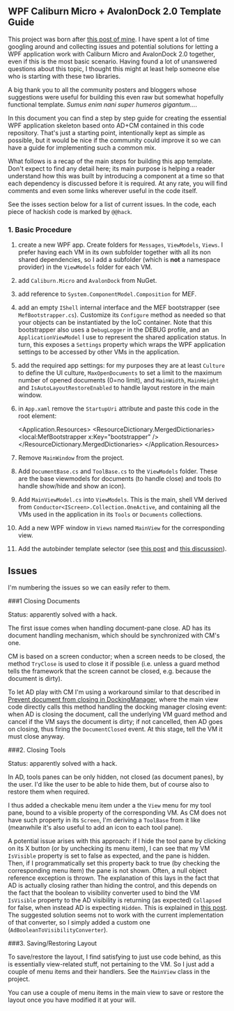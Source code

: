 ## WPF Caliburn Micro + AvalonDock 2.0 Template Guide

This project was born after [this post of mine](http://stackoverflow.com/questions/28194046/correctly-handling-document-close-and-tool-hide-in-a-wpf-app-with-avalondockcal). I have spent a lot of time googling around and collecting issues and potential solutions for letting a WPF application work with Caliburn Micro and AvalonDock 2.0 together, even if this is the most basic scenario. Having found a lot of unanswered questions about this topic, I thought this might at least help someone else who is starting with these two libraries.

A big thank you to all the community posters and bloggers whose suggestions were useful for building this even raw but somewhat hopefully functional template. *Sumus enim nani super humeros gigantum...*.

In this document you can find a step by step guide for creating the essential WPF application skeleton based onto AD+CM contained in this code repository. That's just a starting point, intentionally kept as simple as possible, but it would be nice if the community could improve it so we can have a guide for implementing such a common mix.

What follows is a recap of the main steps for building this app template. Don't expect to find any detail here; its main purpose is helping a reader understand how this was built by introducing a component at a time so that each dependency is discussed before it is required. At any rate, you will find comments and even some links wherever useful in the code itself.

See the isses section below for a list of current issues. In the code, each piece of hackish code is marked by `@@hack`.

### 1. Basic Procedure

1. create a new WPF app. Create folders for `Messages`, `ViewModels`, `Views`. I prefer having each VM in its own subfolder together with all its non shared dependencies, so I add a subfolder (which is **not** a namespace provider) in the `ViewModels` folder for each VM.

2. add `Caliburn.Micro` and `AvalonDock` from NuGet.

3. add reference to `System.ComponentModel.Composition` for MEF.

4. add an empty `IShell` internal interface and the MEF bootstrapper (see `MefBootstrapper.cs`). Customize its `Configure` method as needed so that your objects can be instantiated by the IoC container. Note that this bootstrapper also uses a `DebugLogger` in the DEBUG profile, and an `ApplicationViewModel` I use to represent the shared application status. In turn, this exposes a `Settings` property which wraps the WPF application settings to be accessed by other VMs in the application.

5. add the required app settings: for my purposes they are at least `Culture` to define the UI culture, `MaxOpenDocuments` to set a limit to the maximum number of opened documents (0=no limit), and `MainWidth`, `MainHeight` and `IsAutoLayoutRestoreEnabled` to handle layout restore in the main window.
        
6. in `App.xaml` remove the `StartupUri` attribute and paste this code in the root element:

    <Application.Resources>
        <ResourceDictionary>
            <ResourceDictionary.MergedDictionaries>
                <ResourceDictionary>
                    <local:MefBootstrapper x:Key="bootstrapper" />
                </ResourceDictionary>
            </ResourceDictionary.MergedDictionaries>
        </ResourceDictionary>
    </Application.Resources>

7. Remove `MainWindow` from the project.

8. Add `DocumentBase.cs` and `ToolBase.cs` to the `ViewModels` folder. These are the base viewmodels for documents (to handle close) and tools (to handle show/hide and show an icon).

9. Add `MainViewModel.cs` into `ViewModels`. This is the main, shell VM derived from `Conductor<IScreen>.Collection.OneActive`, and containing all the VMs used in the application in its `Tools` or `Documents` collections.

10. Add a new WPF window in `Views` named `MainView` for the corresponding view.

11. Add the autobinder template selector (see [this post](http://stackoverflow.com/questions/14546583/avalondock-2-with-caliburn-micro) and [this discussion](https://caliburnmicro.codeplex.com/discussions/430994)).

## Issues

I'm numbering the issues so we can easily refer to them.

###1 Closing Documents

Status: apparently solved with a hack.

The first issue comes when handling document-pane close. AD has its document handling mechanism, which should be synchronized with CM's one. 

CM is based on a screen conductor; when a screen needs to be closed, the method `TryClose` is used to close it if possible (i.e. unless a guard method tells the framework that the screen cannot be closed, e.g. because the document is dirty). 

To let AD play with CM I'm using a workaround similar to that described in [Prevent document from closing in DockingManager](http://stackoverflow.com/questions/17185780/prevent-document-from-closing-in-dockingmanager?rq=1), where the main view code directly calls this method handling the docking manager closing event: when AD is closing the document, call the underlying VM guard method and cancel if the VM says the document is dirty; if not cancelled, then AD goes on closing, thus firing the `DocumentClosed` event. At this stage, tell the VM it must close anyway.

###2. Closing Tools

Status: apparently solved with a hack.

In AD, tools panes can be only hidden, not closed (as document panes), by the user. I'd like the user to be able to hide them, but of course also to restore them when required. 

I thus added a checkable menu item under a the `View` menu for my tool pane, bound to a visible property of the corresponding VM. As CM does not have such property in its `Screen`, I'm deriving a `ToolBase` from it like (meanwhile it's also useful to add an icon to each tool pane).

A potential issue arises with this approach: if I hide the tool pane by clicking on its X button (or by unchecking its menu item), I can see that my VM `IsVisible` property is set to false as expected, and the pane is hidden. Then, if I programmatically set this property back to true (by checking the corresponding menu item) the pane is not shown. Often, a null object reference exception is thrown. The explanation of this lays in the fact that AD is actually closing rather than hiding the control, and this depends on the fact that the boolean to visibility converter used to bind the VM `IsVisible` property to the AD visibility is returning (as expected) `Collapsed` for false, when instead AD is expecting `Hidden`. This is explained in [this post](http://stackoverflow.com/questions/23617707/binding-to-layoutanchorableitem-visibility-in-avalondock-2). The suggested solution seems not to work with the current implementation of that converter, so I simply added a custom one (`AdBooleanToVisibilityConverter`).

###3. Saving/Restoring Layout

To save/restore the layout, I find satisfying to just use code behind, as this is essentially view-related stuff, not pertaining to the VM. So I just add a couple of menu items and their handlers. See the `MainView` class in the project.

You can use a couple of menu items in the main view to save or restore the layout once you have modified it at your will.
